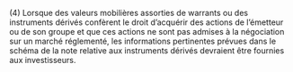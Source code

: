 (4) Lorsque des valeurs mobilières assorties de warrants ou des instruments dérivés confèrent le droit d’acquérir des actions de l’émetteur ou de son groupe et que ces actions ne sont pas admises à la négociation sur un marché réglementé, les informations pertinentes prévues dans le schéma de la note relative aux instruments dérivés devraient être fournies aux investisseurs.